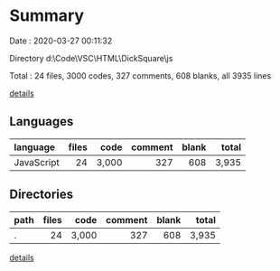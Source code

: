 # Summary

Date : 2020-03-27 00:11:32

Directory d:\Code\VSC\HTML\DickSquare\js

Total : 24 files,  3000 codes, 327 comments, 608 blanks, all 3935 lines

[details](details.md)

## Languages
| language | files | code | comment | blank | total |
| :--- | ---: | ---: | ---: | ---: | ---: |
| JavaScript | 24 | 3,000 | 327 | 608 | 3,935 |

## Directories
| path | files | code | comment | blank | total |
| :--- | ---: | ---: | ---: | ---: | ---: |
| . | 24 | 3,000 | 327 | 608 | 3,935 |

[details](details.md)